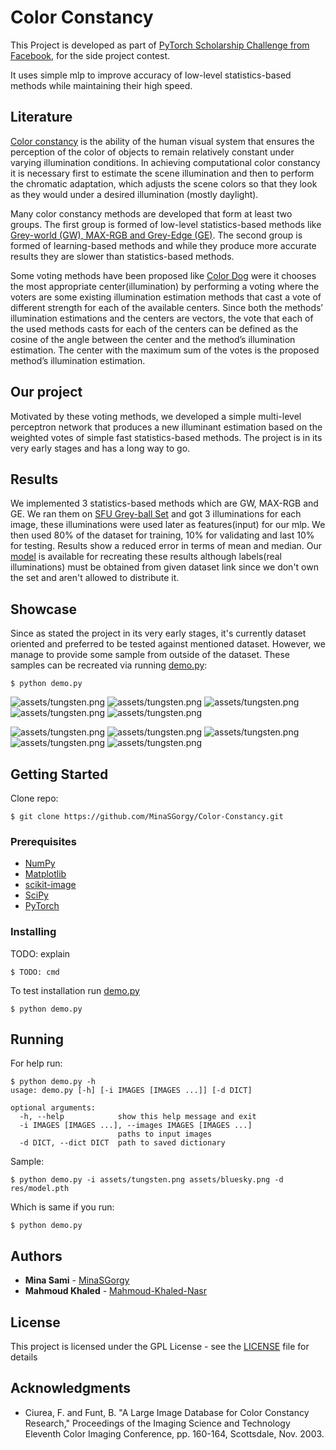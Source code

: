 # Color Constancy

This Project is developed as part of [PyTorch Scholarship Challenge from Facebook](https://www.udacity.com/facebook-pytorch-scholarship), for the side project
contest.

It uses simple mlp to improve accuracy of low-level statistics-based methods while maintaining their high speed.

## Literature

[Color constancy](https://ipg.fer.hr/ipg/resources/color_constancy?) is the ability of the human visual system that ensures the perception of the color of objects to remain relatively constant under varying illumination conditions. In achieving computational color constancy it is necessary first to estimate the scene illumination and then to perform the chromatic adaptation, which adjusts the scene colors so that they look as they would under a desired illumination (mostly daylight).

Many color constancy methods are developed that form at least two groups.
The first group is formed of low-level statistics-based methods like [Grey-world (GW), MAX-RGB and Grey-Edge (GE)](https://staff.science.uva.nl/th.gevers/pub/GeversTIP07.pdf).
The second group is formed of learning-based methods and while they produce more accurate results they are slower than statistics-based methods.

Some voting methods have been proposed like [Color Dog](https://ipg.fer.hr/_download/repository/Color_Dog_-_Guiding_the_Global_Illumination_Estimation_to_Better_Accuracy.pdf) were it chooses the most appropriate center(illumination) by performing a voting where the voters are some existing illumination estimation methods that cast a vote of different strength for each of the available centers. Since both the methods’ illumination estimations and the centers are vectors, the vote that each of the used methods casts for each of the centers can be defined as the cosine of the angle between the center and the method’s illumination estimation. The center with the maximum sum of the votes is the proposed method’s illumination estimation.

## Our project

Motivated by these voting methods, we developed a simple multi-level perceptron network that produces a new illuminant estimation based on the weighted votes of simple fast statistics-based methods. The project is in its very early stages and has a long way to go.

## Results

We implemented 3 statistics-based methods which are GW, MAX-RGB and GE. We ran them on [SFU Grey-ball Set](http://www.cs.sfu.ca/~colour/data/gray_ball/index.html) and got 3 illuminations for each image, these illuminations were used later as features(input) for our mlp. We then used 80% of the dataset for training, 10% for validating and last 10% for testing. Results show a reduced error in terms of mean and median. Our [model](res/model.pth) is available for recreating these results although labels(real illuminations) must be obtained from given dataset link since we don't own the set and aren't allowed to distribute it.


## Showcase

Since as stated the project in its very early stages, it's currently dataset oriented and preferred to be tested against mentioned dataset. However, we manage to provide some sample from outside of the dataset. These samples can be recreated via running [demo.py](demo.py):

```
$ python demo.py
```

![assets/tungsten.png](assets/tungsten.png "Original under tungsten light")
![assets/tungsten.png](assets/tGW.png "GW")
![assets/tungsten.png](assets/tMAX.png "MAX-RGB")
![assets/tungsten.png](assets/tGE.png "GE")
![assets/tungsten.png](assets/tCNN.png "CNN")

![assets/tungsten.png](assets/bluesky.png "Original under bluesky light")
![assets/tungsten.png](assets/bGW.png "GW")
![assets/tungsten.png](assets/bMAX.png "MAX-RGB")
![assets/tungsten.png](assets/bGE.png "GE")
![assets/tungsten.png](assets/bCNN.png "CNN")

## Getting Started

Clone repo:

```
$ git clone https://github.com/MinaSGorgy/Color-Constancy.git
```

### Prerequisites

* [NumPy](http://www.numpy.org/)
* [Matplotlib](https://matplotlib.org/)
* [scikit-image](https://scikit-image.org/)
* [SciPy ](https://www.scipy.org/)
* [PyTorch](https://pytorch.org/)

### Installing

TODO: explain

```
$ TODO: cmd
```

To test installation run [demo.py](demo.py)

```
$ python demo.py
```

## Running

For help run:

```console
$ python demo.py -h
usage: demo.py [-h] [-i IMAGES [IMAGES ...]] [-d DICT]

optional arguments:
  -h, --help            show this help message and exit
  -i IMAGES [IMAGES ...], --images IMAGES [IMAGES ...]
                        paths to input images
  -d DICT, --dict DICT  path to saved dictionary
```

Sample:

```console
$ python demo.py -i assets/tungsten.png assets/bluesky.png -d res/model.pth
```

Which is same if you run:

```
$ python demo.py
```

## Authors

* **Mina Sami** - [MinaSGorgy](https://github.com/MinaSGorgy)
* **Mahmoud Khaled** - [Mahmoud-Khaled-Nasr](https://github.com/Mahmoud-Khaled-Nasr)

## License

This project is licensed under the GPL License - see the [LICENSE](LICENSE) file for details

## Acknowledgments

* Ciurea, F. and Funt, B. "A Large Image Database for Color Constancy
Research," Proceedings of the Imaging Science and Technology Eleventh
Color Imaging Conference, pp. 160-164, Scottsdale, Nov. 2003.
